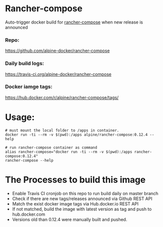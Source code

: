 # Rancher-compose
Auto-trigger docker build for [rancher-compose](https://github.com/rancher/rancher-compose) when new release is announced

### Repo:

https://github.com/alpine-docker/rancher-compose

### Daily build logs:

https://travis-ci.org/alpine-docker/rancher-compose

### Docker iamge tags:

https://hub.docker.com/r/alpine/rancher-compose/tags/

# Usage:

    # must mount the local folder to /apps in container.
    docker run -ti --rm -v $(pwd):/apps alpine/rancher-compose:0.12.4 --help

    # run rancher-compose container as command
    alias rancher-compose="docker run -ti --rm -v $(pwd):/apps rancher-compose:0.12.4"
    rancher-compose --help

# The Processes to build this image

* Enable Travis CI cronjob on this repo to run build daily on master branch
* Check if there are new tags/releases announced via Github REST API
* Match the exist docker image tags via Hub.docker.io REST API
* If not matched, build the image with latest version as tag and push to hub.docker.com
* Versions old than 0.12.4 were manually built and pushed.
